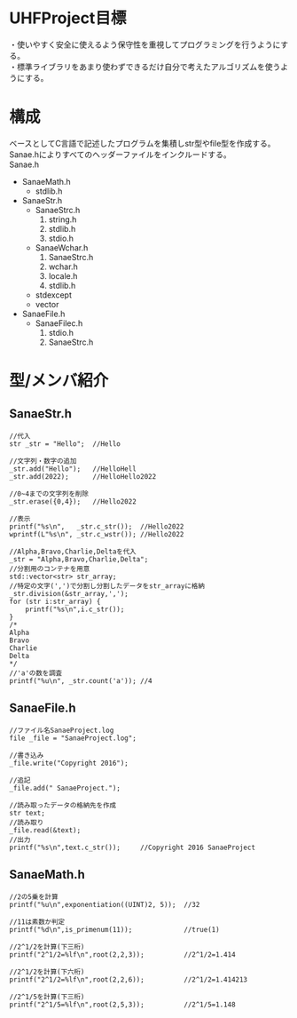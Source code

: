 # UHFProject目標
・使いやすく安全に使えるよう保守性を重視してプログラミングを行うようにする。  
・標準ライブラリをあまり使わずできるだけ自分で考えたアルゴリズムを使うようにする。  
# 構成
ベースとしてC言語で記述したプログラムを集積しstr型やfile型を作成する。  
Sanae.hによりすべてのヘッダーファイルをインクルードする。  
Sanae.h  
- SanaeMath.h  
  * stdlib.h  
- SanaeStr.h  
  * SanaeStrc.h  
    1.  string.h  
    2.  stdlib.h  
    3.  stdio.h  
  * SanaeWchar.h  
    1.  SanaeStrc.h  
    2.  wchar.h  
    3.  locale.h  
    4.  stdlib.h  
  * stdexcept  
  * vector  
- SanaeFile.h  
  * SanaeFilec.h  
    1.  stdio.h
    2.  SanaeStrc.h
# 型/メンバ紹介
## SanaeStr.h
	//代入
	str _str = "Hello";  //Hello
	
	//文字列・数字の追加
	_str.add("Hello");   //HelloHell
	_str.add(2022);      //HelloHello2022
	
	//0~4までの文字列を削除
	_str.erase({0,4});   //Hello2022
	
	//表示
	printf("%s\n",   _str.c_str());  //Hello2022
	wprintf(L"%s\n", _str.c_wstr()); //Hello2022
	
	//Alpha,Bravo,Charlie,Deltaを代入
	_str = "Alpha,Bravo,Charlie,Delta";
	//分割用のコンテナを用意
	std::vector<str> str_array;
	//特定の文字(',')で分割し分割したデータをstr_arrayに格納
	_str.division(&str_array,',');
	for (str i:str_array) {
		printf("%s\n",i.c_str());
	}
	/*
	Alpha
	Bravo
	Charlie
	Delta
	*/
	//'a'の数を調査
	printf("%u\n", _str.count('a')); //4

## SanaeFile.h
	//ファイル名SanaeProject.log
	file _file = "SanaeProject.log";
	
	//書き込み
	_file.write("Copyright 2016");
	
	//追記
	_file.add(" SanaeProject.");
	
	//読み取ったデータの格納先を作成
	str text;
	//読み取り
	_file.read(&text);
	//出力
	printf("%s\n",text.c_str());     //Copyright 2016 SanaeProject


## SanaeMath.h
	//2の5乗を計算
	printf("%u\n",exponentiation((UINT)2, 5));  //32
	
	//11は素数か判定
	printf("%d\n",is_primenum(11));             //true(1)
	
	//2^1/2を計算(下三桁)
	printf("2^1/2=%lf\n",root(2,2,3));          //2^1/2=1.414
	
	//2^1/2を計算(下六桁)
	printf("2^1/2=%lf\n",root(2,2,6));          //2^1/2=1.414213
	
	//2^1/5を計算(下三桁)
	printf("2^1/5=%lf\n",root(2,5,3));          //2^1/5=1.148
